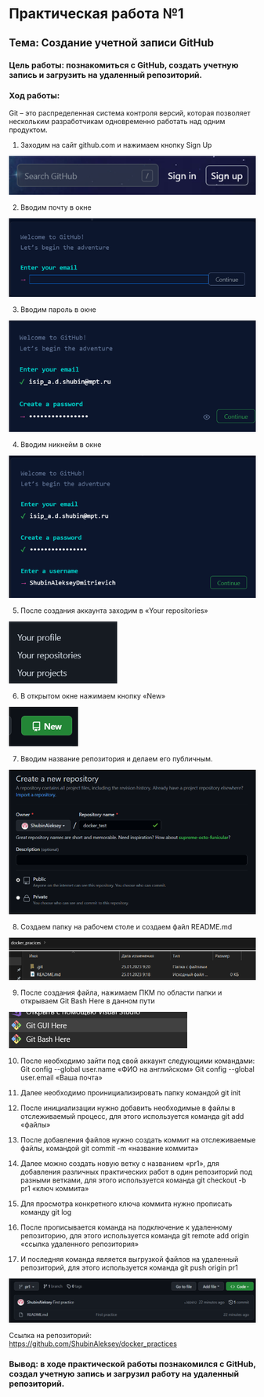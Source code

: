 # Практическая работа №1
## Тема: Создание учетной записи GitHub
### Цель работы: познакомиться с GitHub, создать учетную запись и загрузить на удаленный репозиторий.

### Ход работы:

Git – это распределенная система контроля версий, которая позволяет нескольким разработчикам одновременно работать над одним продуктом.

1.	Заходим на сайт github.com и нажимаем кнопку Sign Up
 
![](https://github.com/ShubinAleksey/docker_practices/blob/pr1/Images/git1.png "SignUp")
 
2.	Вводим почту в окне

![](https://github.com/ShubinAleksey/docker_practices/blob/pr1/Images/git2.png "Email")

3.	Вводим пароль в окне

![](https://github.com/ShubinAleksey/docker_practices/blob/pr1/Images/git3.png "Password")

4.	Вводим никнейм в окне

![](https://github.com/ShubinAleksey/docker_practices/blob/pr1/Images/git4.png "Username")

5.	После создания аккаунта заходим в «Your repositories»

![](https://github.com/ShubinAleksey/docker_practices/blob/pr1/Images/git5.png "YourRepositories")

6.	В открытом окне нажимаем кнопку «New»

![](https://github.com/ShubinAleksey/docker_practices/blob/pr1/Images/git6.png "New")

7.	Вводим название репозитория и делаем его публичным.

![](https://github.com/ShubinAleksey/docker_practices/blob/pr1/Images/git7.png "NameAndPublic")

8.	Создаем папку на рабочем столе и создаем файл README.md

![](https://github.com/ShubinAleksey/docker_practices/blob/pr1/Images/git8.png "Readme")

9.	После создания файла, нажимаем ПКМ по области папки и открываем Git Bash Here в данном пути

![](https://github.com/ShubinAleksey/docker_practices/blob/pr1/Images/git9.png "GitBashHere")

10.	После необходимо зайти под свой аккаунт следующими командами:
Git config --global user.name «ФИО на английском»
Git config --global user.email «Ваша почта»

11.	Далее необходимо проинициализировать папку командой git init

12.	После инициализации нужно добавить необходимые в файлы в отслеживаемый процесс, для этого используется команда git add «файлы»

13.	После добавления файлов нужно создать коммит на отслеживаемые файлы, командой git commit -m «название коммита»

14.	Далее можно создать новую ветку с названием «pr1», для добавления различных практических работ в один репозиторий под разными ветками, для этого используется команда git checkout -b pr1 «ключ коммита»

15.	Для просмотра конкретного ключа коммита нужно прописать команду git log

16.	После прописывается команда на подключение к удаленному репозиторию, для этого используется команда git remote add origin «ссылка удаленного репозитория»

17.	И последняя команда является выгрузкой файлов на удаленный репозиторий, для этого используется команда git push origin pr1

![](https://github.com/ShubinAleksey/docker_practices/blob/pr1/Images/git10.png "Created")
 
Ссылка на репозиторий: https://github.com/ShubinAleksey/docker_practices

### Вывод: в ходе практической работы познакомился с GitHub, создал учетную запись и загрузил работу на удаленный репозиторий.
